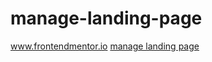# manage-landing-page
<a href="https://www.frontendmentor.io/challenges/manage-landing-page-SLXqC6P5">www.frontendmentor.io</a>
<a href="https://maryamgolparvar.github.io/manage-landing-page/">manage landing page</a>



